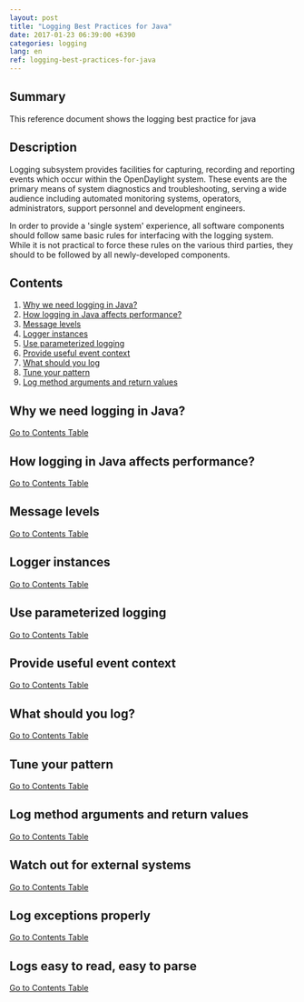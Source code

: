 ```yaml
---
layout: post
title: "Logging Best Practices for Java"
date: 2017-01-23 06:39:00 +6390
categories: logging
lang: en
ref: logging-best-practices-for-java
---
```


## **Summary**
This reference document shows the logging best practice for java

## **Description**
Logging subsystem provides facilities for capturing, recording and reporting events which occur within the OpenDaylight system. These events are the primary means of system diagnostics and troubleshooting, serving a wide audience including automated monitoring systems, operators, administrators, support personnel and development engineers.

In order to provide a 'single system' experience, all software components should follow same basic rules for interfacing with the logging system. While it is not practical to force these rules on the various third parties, they should to be followed by all newly-developed components.

## **Contents**
1. [Why we need logging in Java?](#markdown-header-why-we-need-logging-in-java)
1. [How logging in Java affects performance?](#markdown-header-how-logging-in-java-affects-performance)
1. [Message levels](#markdown-header-message-levels)
1. [Logger instances](#markdown-header-logger-instances)
1. [Use parameterized logging](#markdown-header-use-parameterized-logging)
1. [Provide useful event context](#markdown-header-provide-useful-event-context)
1. [What should you log](#markdown-header-what-should-you-log)
1. [Tune your pattern](#markdown-header-tune-your-pattern)
1. [Log method arguments and return values](#markdown-header-log-method-arguments-and-return-values)

## **Why we need logging in Java?**
[Go to Contents Table](#markdown-header-contents)

## **How logging in Java affects performance?**
[Go to Contents Table](#markdown-header-contents)

## **Message levels**
[Go to Contents Table](#markdown-header-contents)

## **Logger instances**
[Go to Contents Table](#markdown-header-contents)

## **Use parameterized logging**
[Go to Contents Table](#markdown-header-contents)

## **Provide useful event context**
[Go to Contents Table](#markdown-header-contents)

## **What should you log?**
[Go to Contents Table](#markdown-header-contents)

## **Tune your pattern**
[Go to Contents Table](#markdown-header-contents)

## **Log method arguments and return values**
[Go to Contents Table](#markdown-header-contents)

## **Watch out for external systems**
[Go to Contents Table](#markdown-header-contents)

## **Log exceptions properly**
[Go to Contents Table](#markdown-header-contents)

## **Logs easy to read, easy to parse**
[Go to Contents Table](#contents)
